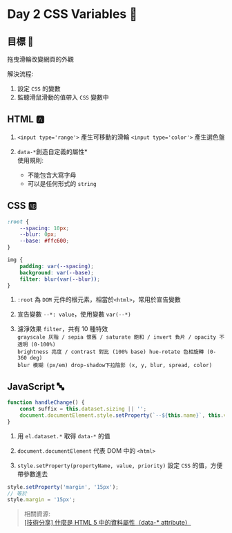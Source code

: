 # Day 2 CSS Variables :1234:  

## 目標 :8ball:

拖曳滑輪改變網頁的外觀

解決流程:
1. 設定 `CSS` 的變數
2. 監聽滑鼠滑動的值帶入 `CSS` 變數中

## HTML :a:

1. `<input type='range'>` 產生可移動的滑輪 `<input type='color'>` 產生選色盤

2. `data-*`創造自定義的屬性*  
使用規則:  
    - 不能包含大寫字母
    - 可以是任何形式的 `string`


## CSS :ab:  

```css
:root {
    --spacing: 10px;
    --blur: 0px;
    --base: #ffc600;
}

img {
    padding: var(--spacing);
    background: var(--base);
    filter: blur(var(--blur));
}
``` 

1. `:root` 為 `DOM` 元件的根元素，相當於`<html>`，常用於宣告變數

2. 宣告變數 `--*: value`，使用變數 `var(--*)` 

3. 濾淨效果 `filter`，共有 10 種特效  
`grayscale 灰階 / sepia 懷舊 / saturate 飽和 / invert 負片 / opacity 不透明 (0-100%)`  
`brightness 亮度 / contrast 對比 (100% base) hue-rotate 色相旋轉 (0-360 deg)`  
`blur 模糊 (px/em) drop-shadow下拉陰影 (x, y, blur, spread, color)`  


## JavaScript :abc:  

```js
function handleChange() {
    const suffix = this.dataset.sizing || '';
    document.documentElement.style.setProperty(`--${this.name}`, this.value + suffix);
}
```

1. 用 `el.dataset.*` 取得 `data-*` 的值

2. `document.documentElement` 代表 DOM 中的 `<html>` 

3. `style.setProperty(propertyName, value, priority)` 設定 `CSS` 的值，方便帶參數進去

```js
style.setProperty('margin', '15px');
// 等於
style.margin = '15px';
```

> 相關資源:  
> [[技術分享] 什麼是 HTML 5 中的資料屬性（data-* attribute）](https://pjchender.blogspot.com/2017/01/html-5-data-attribute.html)  

